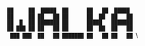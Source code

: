 `██     ██  █████  ██      ██   ██  █████  `\
`██     ██ ██   ██ ██      ██  ██  ██   ██ `\
`██  █  ██ ███████ ██      █████   ███████ `\
`██ ███ ██ ██   ██ ██      ██  ██  ██   ██ `\
` ███ ███  ██   ██ ███████ ██   ██ ██   ██ `\
